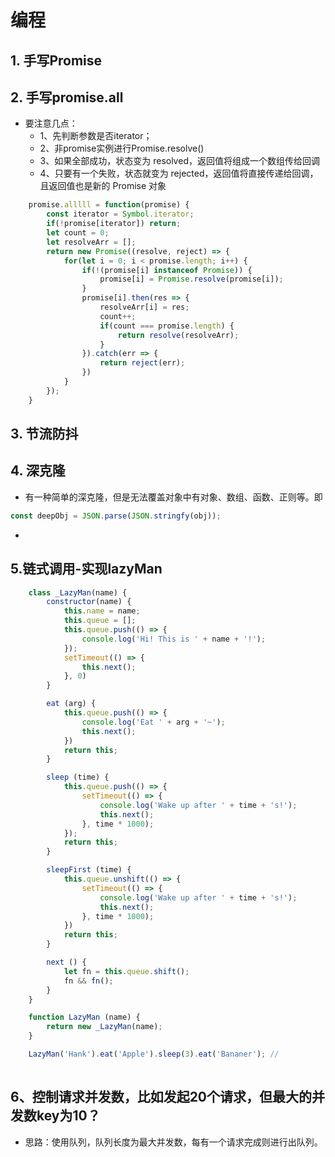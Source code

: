 # 编程
## 1. 手写Promise

## 2. 手写promise.all
+ 要注意几点：
  + 1、先判断参数是否iterator；
  + 2、非promise实例进行Promise.resolve()
  + 3、如果全部成功，状态变为 resolved，返回值将组成一个数组传给回调
  + 4、只要有一个失败，状态就变为 rejected，返回值将直接传递给回调，且返回值也是新的 Promise 对象


```js
    promise.alllll = function(promise) {
        const iterator = Symbol.iterator;
        if(!promise[iterator]) return;
        let count = 0;
        let resolveArr = [];
        return new Promise((resolve, reject) => {
            for(let i = 0; i < promise.length; i++) {
                if(!(promise[i] instanceof Promise)) {
                    promise[i] = Promise.resolve(promise[i]);
                }
                promise[i].then(res => {
                    resolveArr[i] = res;
                    count++;
                    if(count === promise.length) {
                        return resolve(resolveArr);
                    }
                }).catch(err => {
                    return reject(err);
                })
            }
        });
    }
```

## 3. 节流防抖

## 4. 深克隆
+ 有一种简单的深克隆，但是无法覆盖对象中有对象、数组、函数、正则等。即
```js
const deepObj = JSON.parse(JSON.stringfy(obj));
```
+ 

## 5.链式调用-实现lazyMan
```js
    class _LazyMan(name) {
        constructor(name) {
            this.name = name;
            this.queue = [];
            this.queue.push(() => {
                console.log('Hi! This is ' + name + '!');
            });
            setTimeout(() => {
                this.next();
            }, 0)
        }

        eat (arg) {
            this.queue.push(() => {
                console.log('Eat ' + arg + '~');
                this.next();
            })
            return this;
        }

        sleep (time) {
            this.queue.push(() => {
                setTimeout(() => {
                    console.log('Wake up after ' + time + 's!');
                    this.next();
                }, time * 1000);
            });
            return this;
        }

        sleepFirst (time) {
            this.queue.unshift(() => {
                setTimeout(() => {
                    console.log('Wake up after ' + time + 's!');
                    this.next();
                }, time * 1000);
            })
            return this;
        }

        next () {
            let fn = this.queue.shift();
            fn && fn();
        }
    }

    function LazyMan (name) {
        return new _LazyMan(name);
    }

    LazyMan('Hank').eat('Apple').sleep(3).eat('Bananer'); //
    
```

## 6、控制请求并发数，比如发起20个请求，但最大的并发数key为10？
+ 思路：使用队列，队列长度为最大并发数，每有一个请求完成则进行出队列。
